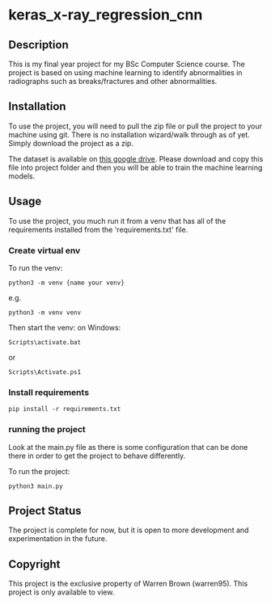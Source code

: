# keras_x-ray_regression_cnn

## Description
This is my final year project for my BSc Computer Science course. The project is based on using machine learning to identify abnormalities in radiographs such as breaks/fractures and other abnormalities.

## Installation
To use the project, you will need to pull the zip file or pull the project to your machine using git. There is no installation wizard/walk through as of yet. Simply download the project as a zip.

The dataset is available on [this google drive](https://drive.google.com/open?id=1uayhATto7TRtJk88dsMtoyUAai3aYkw6). Please download and copy this file into project folder and then you will be able to train the machine learning models.

## Usage
To use the project, you much run it from a venv that has all of the requirements installed from the 'requirements.txt' file.

### Create virtual env
To run the venv:
```
python3 -m venv {name your venv}
```
e.g.
```
python3 -m venv venv
```
Then start the venv:
on Windows:
```
Scripts\activate.bat
```
or
```
Scripts\Activate.ps1
```

### Install requirements

```
pip install -r requirements.txt
```

### running the project
Look at the main.py file as there is some configuration that can be done there in order to get the project to behave differently.

To run the project:
```
python3 main.py
```

## Project Status
The project is complete for now, but it is open to more development and experimentation in the future.

## Copyright
This project is the exclusive property of Warren Brown (warren95). This project is only available to view.
